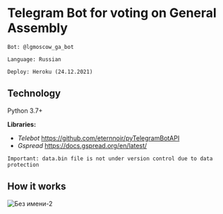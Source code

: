 # Telegram Bot for voting on General Assembly

```
Bot: @lgmoscow_ga_bot

Language: Russian

Deploy: Heroku (24.12.2021)
```

## Technology

Python 3.7+ <br>

**Libraries:**<br>
- _Telebot_ https://github.com/eternnoir/pyTelegramBotAPI
- _Gspread_ https://docs.gspread.org/en/latest/

```Important: data.bin file is not under version control due to data protection```

## How it works

![Без имени-2](https://user-images.githubusercontent.com/80483515/147355017-3b9b9cb3-0efc-4d16-aa58-ea69e67ff944.png)
